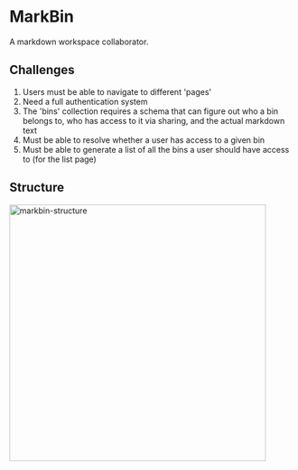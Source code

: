 # MarkBin

A markdown workspace collaborator.

## Challenges

1. Users must be able to navigate to different 'pages'
2. Need a full authentication system
3. The 'bins' collection requires a schema that can figure out who a bin belongs to, who has access to it via sharing, and the actual markdown text
4. Must be able to resolve whether a user has access to a given bin
5. Must be able to generate a list of all the bins a user should have access to (for the list page)

## Structure

<img width="454" alt="markbin-structure" src="https://user-images.githubusercontent.com/20265633/37133772-41562556-2263-11e8-893c-27e11f6966a0.PNG">

